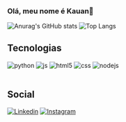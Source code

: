 ### Olá, meu nome é Kauan👋
![Anurag's GitHub stats](https://github-readme-stats.vercel.app/api?username=k1luc&hide=contribs,prs&count_private=true&show_icons=true&theme=radical)
![Top Langs](https://github-readme-stats.vercel.app/api/top-langs/?username=k1luc&layout=compact&theme=radical)

## Tecnologias
<div style="display: inline_block">
   <img align="center" alt="python" src="https://img.shields.io/badge/Python-3776AB?style=for-the-badge&logo=python&logoColor=white" />
    <img align="center" alt="js" src="https://img.shields.io/badge/JavaScript-F7DF1E?style=for-the-badge&logo=javascript&logoColor=black" />
    <img align="center" alt="html5" src="https://img.shields.io/badge/HTML5-E34F26?style=for-the-badge&logo=html5&logoColor=white" />
    <img align="center" alt="css" src="https://img.shields.io/badge/CSS3-1572B6?style=for-the-badge&logo=css3&logoColor=white" />
    <img align="center" alt="nodejs" src="https://img.shields.io/badge/Node.js-43853D?style=for-the-badge&logo=node.js&logoColor=white" />
</div><br/>

## Social
[![Linkedin](https://img.shields.io/badge/LinkedIn-0077B5?style=for-the-badge&logo=linkedin&logoColor=white)](https://www.linkedin.com/in/kauanlucena/)
[![Instagram](https://img.shields.io/badge/Instagram-E4405F?style=for-the-badge&logo=instagram&logoColor=white)](https://www.instagram.com/kauanlucena.png/)   
